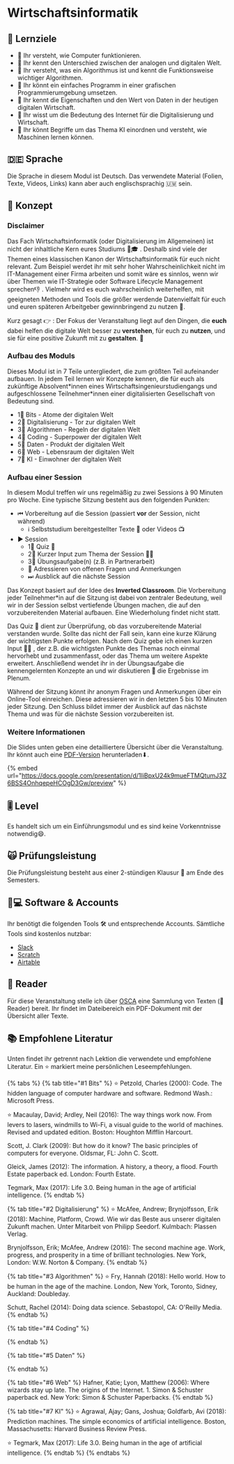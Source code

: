 # Wirtschaftsinformatik

## 🎯 Lernziele <a id="learning-objectives"></a>

* 🎯 Ihr versteht, wie Computer funktionieren.
* 🎯 Ihr kennt den Unterschied zwischen der analogen und digitalen Welt.
* 🎯 Ihr versteht, was ein Algorithmus ist und kennt die Funktionsweise wichtiger Algorithmen.
* 🎯 Ihr könnt ein einfaches Programm in einer grafischen Programmierumgebung umsetzen.
* 🎯 Ihr kennt die Eigenschaften und den Wert von Daten in der heutigen digitalen Wirtschaft.
* 🎯 Ihr wisst um die Bedeutung des Internet für die Digitalisierung und Wirtschaft.
* 🎯 Ihr könnt Begriffe um das Thema KI einordnen und versteht, wie Maschinen lernen können.

## 🇩🇪 Sprache

Die Sprache in diesem Modul ist Deutsch. Das verwendete Material \(Folien, Texte, Videos, Links\) kann aber auch englischsprachig 🇺🇲 sein.

## 📃 Konzept <a id="concept"></a>

### Disclaimer

Das Fach Wirtschaftsinformatik \(oder Digitalisierung im Allgemeinen\) ist nicht der inhaltliche Kern eures Studiums 👩🎓 . Deshalb sind viele der Themen eines klassischen Kanon der Wirtschaftsinformatik für euch nicht relevant. Zum Beispiel werdet ihr mit sehr hoher Wahrscheinlichkeit nicht im IT-Management einer Firma arbeiten und somit wäre es sinnlos, wenn wir über Themen wie IT-Strategie oder Software Lifecycle Management sprechen👎 . Vielmehr wird es euch wahrscheinlich weiterhelfen, mit geeigneten Methoden und Tools die größer werdende Datenvielfalt für euch und euren späteren Arbeitgeber gewinnbringend zu nutzen 💪.

Kurz gesagt 👉 : Der Fokus der Veranstaltung liegt auf den Dingen, die **euch** dabei helfen die digitale Welt besser zu **verstehen**, für euch zu **nutzen**, und sie für eine positive Zukunft mit zu **gestalten**. 🤖 

### Aufbau des Moduls

Dieses Modul ist in 7 Teile untergliedert, die zum größten Teil aufeinander aufbauen. In jedem Teil lernen wir Konzepte kennen, die für euch als zukünftige Absolvent\*innen eines Wirtschaftsingenieurstudiengangs und aufgeschlossene Teilnehmer\*innen einer digitalisierten Gesellschaft von Bedeutung sind. 

* 1⃣ Bits - Atome der digitalen Welt
* 2⃣ Digitalisierung - Tor zur digitalen Welt
* 3⃣ Algorithmen - Regeln der digitalen Welt
* 4⃣ Coding - Superpower der digitalen Welt
* 5⃣ Daten - Produkt der digitalen Welt
* 6⃣ Web - Lebensraum der digitalen Welt
* 7⃣ KI - Einwohner der digitalen Welt

### Aufbau einer Session

In diesem Modul treffen wir uns regelmäßig zu zwei Sessions à 90 Minuten pro Woche. Eine typische Sitzung besteht aus den folgenden Punkten:

* ⏮ Vorbereitung auf die Session \(passiert **vor** der Session, nicht während\)
  * ℹ Selbststudium bereitgestellter Texte 📑 oder Videos 📺  
* ▶ Session
  * 1⃣ Quiz 🥇 
  * 2⃣ Kurzer Input zum Thema der Session 👨🏫 
  * 3⃣ Übungsaufgabe\(n\) \(z.B. in Partnerarbeit\) 
  * 🔁 Adressieren von offenen Fragen und Anmerkungen
  * ⏭ Ausblick auf die nächste Session

Das Konzept basiert auf der Idee des **Inverted Classroom**. Die Vorbereitung jeder Teilnehmer\*in auf die Sitzung ist dabei von zentraler Bedeutung, weil wir in der Session selbst vertiefende Übungen machen, die auf den vorzubereitenden Material aufbauen. Eine Wiederholung findet nicht statt.

Das Quiz 🥇 dient zur Überprüfung, ob das vorzubereitende Material verstanden wurde. Sollte das nicht der Fall sein, kann eine kurze Klärung der wichtigsten Punkte erfolgen. Nach dem Quiz gebe ich einen kurzen Input 👨🏫 , der z.B. die wichtigsten Punkte des Themas noch einmal hervorhebt und zusammenfasst, oder das Thema um weitere Aspekte erweitert. Anschließend wendet ihr in der Übungsaufgabe die kennengelernten Konzepte an und wir diskutieren 💬 die Ergebnisse im Plenum.

Während der Sitzung könnt ihr anonym Fragen und Anmerkungen über ein Online-Tool einreichen. Diese adressieren wir in den letzten 5 bis 10 Minuten jeder Sitzung. Den Schluss bildet immer der Ausblick auf das nächste Thema und was für die nächste Session vorzubereiten ist.

### Weitere Informationen

Die Slides unten geben eine detailliertere Übersicht über die Veranstaltung. Ihr könnt auch eine [PDF-Version](https://docs.google.com/presentation/d/1IiBpxU24k9mueFTMQtumJ3Z6BSS4OnhqepeHCOgD3Gw/export/pdf) herunterladen⬇.

{% embed url="https://docs.google.com/presentation/d/1IiBpxU24k9mueFTMQtumJ3Z6BSS4OnhqepeHCOgD3Gw/preview" %}

## 🎚 Level <a id="level"></a>

Es handelt sich um ein Einführungsmodul und es sind keine Vorkenntnisse notwendig😄.

## 🙀 Prüfungsleistung <a id="examination"></a>

Die Prüfungsleistung besteht aus einer 2-stündigen Klausur 📄 am Ende des Semesters.

## 👩💻 Software & Accounts <a id="software-and-accounts"></a>

Ihr benötigt die folgenden Tools 🛠 und entsprechende Accounts. Sämtliche Tools sind kostenlos nutzbar:

* [Slack](https://winf-hsos.slack.com/signup)
* [Scratch](https://scratch.mit.edu/)
* [Airtable](https://airtable.com/)

## 📑 Reader

Für diese Veranstaltung stelle ich über [OSCA](http://osca.hs-osnabrueck.de/) eine Sammlung von Texten \(📑Reader\) bereit. Ihr findet im Dateibereich ein PDF-Dokument mit der Übersicht aller Texte.

## 📚 Empfohlene Literatur 

Unten findet ihr getrennt nach Lektion die verwendete und empfohlene Literatur. Ein ⭐ markiert meine persönlichen Leseempfehlungen.

{% tabs %}
{% tab title="\#1 Bits" %}
⭐ Petzold, Charles \(2000\): Code. The hidden language of computer hardware and software. Redmond Wash.: Microsoft Press.

⭐ Macaulay, David; Ardley, Neil \(2016\): The way things work now. From levers to lasers, windmills to Wi-Fi, a visual guide to the world of machines. Revised and updated edition. Boston: Houghton Mifflin Harcourt.

Scott, J. Clark \(2009\): But how do it know? The basic principles of computers for everyone. Oldsmar, FL: John C. Scott.

Gleick, James \(2012\): The information. A history, a theory, a flood. Fourth Estate paperback ed. London: Fourth Estate.

Tegmark, Max \(2017\): Life 3.0. Being human in the age of artificial intelligence.
{% endtab %}

{% tab title="\#2 Digitalisierung" %}
⭐ McAfee, Andrew; Brynjolfsson, Erik \(2018\): Machine, Platform, Crowd. Wie wir das Beste aus unserer digitalen Zukunft machen. Unter Mitarbeit von Philipp Seedorf. Kulmbach: Plassen Verlag.

Brynjolfsson, Erik; McAfee, Andrew \(2016\): The second machine age. Work, progress, and prosperity in a time of brilliant technologies. New York, London: W.W. Norton & Company.
{% endtab %}

{% tab title="\#3 Algorithmen" %}
⭐ Fry, Hannah \(2018\): Hello world. How to be human in the age of the machine. London, New York, Toronto, Sidney, Auckland: Doubleday.

Schutt, Rachel \(2014\): Doing data science. Sebastopol, CA: O'Reilly Media.
{% endtab %}

{% tab title="\#4 Coding" %}

{% endtab %}

{% tab title="\#5 Daten" %}

{% endtab %}

{% tab title="\#6 Web" %}
Hafner, Katie; Lyon, Matthew \(2006\): Where wizards stay up late. The origins of the Internet. 1. Simon & Schuster paperback ed. New York: Simon & Schuster Paperbacks.
{% endtab %}

{% tab title="\#7 KI" %}
⭐ Agrawal, Ajay; Gans, Joshua; Goldfarb, Avi \(2018\): Prediction machines. The simple economics of artificial intelligence. Boston, Massachusetts: Harvard Business Review Press.

⭐ Tegmark, Max \(2017\): Life 3.0. Being human in the age of artificial intelligence.
{% endtab %}
{% endtabs %}

### 

